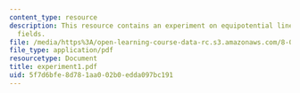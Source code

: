 ```yaml
---
content_type: resource
description: This resource contains an experiment on equipotential lines and electric
  fields.
file: /media/https%3A/open-learning-course-data-rc.s3.amazonaws.com/8-02-physics-ii-electricity-and-magnetism-spring-2007/5f7d6bfe8d781aa002b0edda097bc191_experiment1.pdf
file_type: application/pdf
resourcetype: Document
title: experiment1.pdf
uid: 5f7d6bfe-8d78-1aa0-02b0-edda097bc191
---
```

